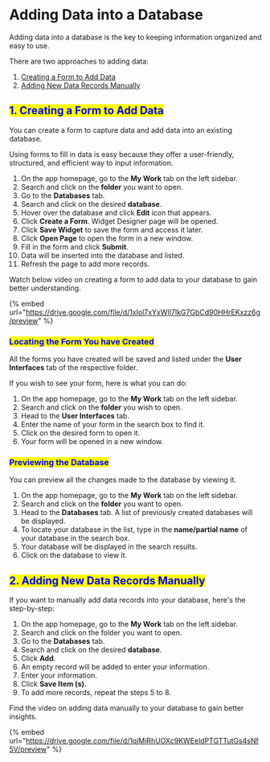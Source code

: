 # Adding Data into a Database

Adding data into a database is the key to keeping information organized and easy to use.

There are two approaches to adding data:

1. [Creating a Form to Add Data](adding-data-into-a-database.md#1.-creating-a-form-to-add-data)
2. [Adding New Data Records Manually](adding-data-into-a-database.md#2.-adding-new-data-records-manually)

## <mark style="color:blue;">1. Creating a Form to Add Data</mark>

You can create a form to capture data and add data into an existing database.

Using forms to fill in data is easy because they offer a user-friendly, structured, and efficient way to input information.

1. On the app homepage, go to the **My Work** tab on the left sidebar.
2. Search and click on the **folder** you want to open.
3. Go to the **Databases** tab.
4. Search and click on the desired **database**.
5. Hover over the database and click **Edit** icon that appears.
6. Click **Create a Form**. Widget Designer page will be opened.
7. Click **Save Widget** to save the form and access it later.
8. Click **Open Page** to open the form in a new window.
9. Fill in the form and click **Submit**.
10. Data will be inserted into the database and listed.
11. Refresh the page to add more records.

Watch below video on creating a form to add data to your database to gain better understanding.

{% embed url="https://drive.google.com/file/d/1xIol7xYxWII7lkG7GbCd90HHrEKxzz6g/preview" %}

### <mark style="color:blue;">Locating the Form You have Created</mark>

All the forms you have created will be saved and listed under the **User Interfaces** tab of the respective folder.&#x20;

If you wish to see your form, here is what you can do:

1. On the app homepage, go to the **My Work** tab on the left sidebar.
2. Search and click on the **folder** you wish to open.
3. Head to the **User Interfaces** tab.
4. Enter the name of your form in the search box to find it.
5. Click on the desired form to open it.
6. Your form will be opened in a new window.

### <mark style="color:blue;">Previewing the Database</mark>

You can preview all the changes made to the database by viewing it.

1. On the app homepage, go to the **My Work** tab on the left sidebar.
2. Search and click on the **folder** you want to open.
3. Head to the **Databases** tab. A list of previously created databases will be displayed.
4. To locate your database in the list, type in the **name/partial name** of your database in the search box.
5. Your database will be displayed in the search results.
6. Click on the database to view it.

## <mark style="color:blue;">2. Adding New Data Records Manually</mark>

If you want to manually add data records into your database, here's the step-by-step:

1. On the app homepage, go to the **My Work** tab on the left sidebar.
2. Search and click on the folder you want to open.
3. Go to the **Databases** tab.
4. Search and click on the desired **database**.
5. Click **Add**.
6. An empty record will be added to enter your information.
7. Enter your information.
8. Click **Save Item (s).**
9. To add more records, repeat the steps 5 to 8.

Find the video on adding data manually to your database to gain better insights.

{% embed url="https://drive.google.com/file/d/1qjMiRhUOXc9KWEeldPTGTTutGs4sNf5V/preview" %}
